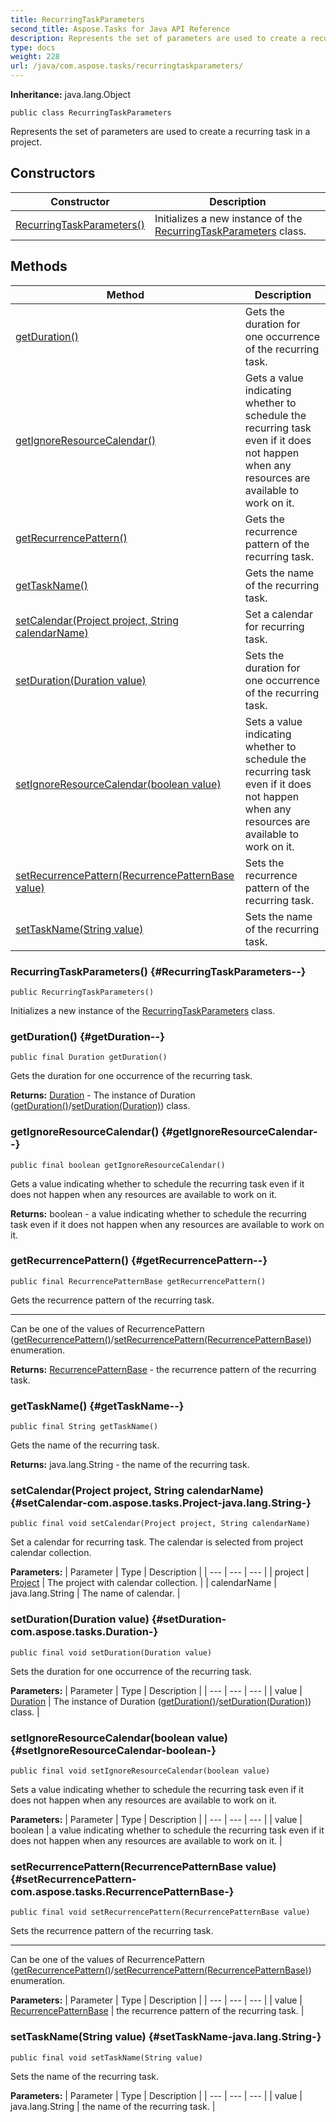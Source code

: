 ```yaml
---
title: RecurringTaskParameters
second_title: Aspose.Tasks for Java API Reference
description: Represents the set of parameters are used to create a recurring task in a project.
type: docs
weight: 228
url: /java/com.aspose.tasks/recurringtaskparameters/
---
```


**Inheritance:**
java.lang.Object
```
public class RecurringTaskParameters
```

Represents the set of parameters are used to create a recurring task in a project.
## Constructors

| Constructor | Description |
| --- | --- |
| [RecurringTaskParameters()](#RecurringTaskParameters--) | Initializes a new instance of the [RecurringTaskParameters](../../com.aspose.tasks/recurringtaskparameters) class. |
## Methods

| Method | Description |
| --- | --- |
| [getDuration()](#getDuration--) | Gets the duration for one occurrence of the recurring task. |
| [getIgnoreResourceCalendar()](#getIgnoreResourceCalendar--) | Gets a value indicating whether to schedule the recurring task even if it does not happen when any resources are available to work on it. |
| [getRecurrencePattern()](#getRecurrencePattern--) | Gets the recurrence pattern of the recurring task. |
| [getTaskName()](#getTaskName--) | Gets the name of the recurring task. |
| [setCalendar(Project project, String calendarName)](#setCalendar-com.aspose.tasks.Project-java.lang.String-) | Set a calendar for recurring task. |
| [setDuration(Duration value)](#setDuration-com.aspose.tasks.Duration-) | Sets the duration for one occurrence of the recurring task. |
| [setIgnoreResourceCalendar(boolean value)](#setIgnoreResourceCalendar-boolean-) | Sets a value indicating whether to schedule the recurring task even if it does not happen when any resources are available to work on it. |
| [setRecurrencePattern(RecurrencePatternBase value)](#setRecurrencePattern-com.aspose.tasks.RecurrencePatternBase-) | Sets the recurrence pattern of the recurring task. |
| [setTaskName(String value)](#setTaskName-java.lang.String-) | Sets the name of the recurring task. |
### RecurringTaskParameters() {#RecurringTaskParameters--}
```
public RecurringTaskParameters()
```


Initializes a new instance of the [RecurringTaskParameters](../../com.aspose.tasks/recurringtaskparameters) class.

### getDuration() {#getDuration--}
```
public final Duration getDuration()
```


Gets the duration for one occurrence of the recurring task.

**Returns:**
[Duration](../../com.aspose.tasks/duration) - The instance of  Duration ([getDuration()](../../com.aspose.tasks/recurringtaskparameters\#getDuration--)/[setDuration(Duration)](../../com.aspose.tasks/recurringtaskparameters\#setDuration-Duration-)) class.
### getIgnoreResourceCalendar() {#getIgnoreResourceCalendar--}
```
public final boolean getIgnoreResourceCalendar()
```


Gets a value indicating whether to schedule the recurring task even if it does not happen when any resources are available to work on it.

**Returns:**
boolean - a value indicating whether to schedule the recurring task even if it does not happen when any resources are available to work on it.
### getRecurrencePattern() {#getRecurrencePattern--}
```
public final RecurrencePatternBase getRecurrencePattern()
```


Gets the recurrence pattern of the recurring task.

--------------------

Can be one of the values of  RecurrencePattern ([getRecurrencePattern()](../../com.aspose.tasks/recurringtaskparameters\#getRecurrencePattern--)/[setRecurrencePattern(RecurrencePatternBase)](../../com.aspose.tasks/recurringtaskparameters\#setRecurrencePattern-RecurrencePatternBase-)) enumeration.

**Returns:**
[RecurrencePatternBase](../../com.aspose.tasks/recurrencepatternbase) - the recurrence pattern of the recurring task.
### getTaskName() {#getTaskName--}
```
public final String getTaskName()
```


Gets the name of the recurring task.

**Returns:**
java.lang.String - the name of the recurring task.
### setCalendar(Project project, String calendarName) {#setCalendar-com.aspose.tasks.Project-java.lang.String-}
```
public final void setCalendar(Project project, String calendarName)
```


Set a calendar for recurring task. The calendar is selected from project calendar collection.

**Parameters:**
| Parameter | Type | Description |
| --- | --- | --- |
| project | [Project](../../com.aspose.tasks/project) | The project with calendar collection. |
| calendarName | java.lang.String | The name of calendar. |

### setDuration(Duration value) {#setDuration-com.aspose.tasks.Duration-}
```
public final void setDuration(Duration value)
```


Sets the duration for one occurrence of the recurring task.

**Parameters:**
| Parameter | Type | Description |
| --- | --- | --- |
| value | [Duration](../../com.aspose.tasks/duration) | The instance of  Duration ([getDuration()](../../com.aspose.tasks/recurringtaskparameters\#getDuration--)/[setDuration(Duration)](../../com.aspose.tasks/recurringtaskparameters\#setDuration-Duration-)) class. |

### setIgnoreResourceCalendar(boolean value) {#setIgnoreResourceCalendar-boolean-}
```
public final void setIgnoreResourceCalendar(boolean value)
```


Sets a value indicating whether to schedule the recurring task even if it does not happen when any resources are available to work on it.

**Parameters:**
| Parameter | Type | Description |
| --- | --- | --- |
| value | boolean | a value indicating whether to schedule the recurring task even if it does not happen when any resources are available to work on it. |

### setRecurrencePattern(RecurrencePatternBase value) {#setRecurrencePattern-com.aspose.tasks.RecurrencePatternBase-}
```
public final void setRecurrencePattern(RecurrencePatternBase value)
```


Sets the recurrence pattern of the recurring task.

--------------------

Can be one of the values of  RecurrencePattern ([getRecurrencePattern()](../../com.aspose.tasks/recurringtaskparameters\#getRecurrencePattern--)/[setRecurrencePattern(RecurrencePatternBase)](../../com.aspose.tasks/recurringtaskparameters\#setRecurrencePattern-RecurrencePatternBase-)) enumeration.

**Parameters:**
| Parameter | Type | Description |
| --- | --- | --- |
| value | [RecurrencePatternBase](../../com.aspose.tasks/recurrencepatternbase) | the recurrence pattern of the recurring task. |

### setTaskName(String value) {#setTaskName-java.lang.String-}
```
public final void setTaskName(String value)
```


Sets the name of the recurring task.

**Parameters:**
| Parameter | Type | Description |
| --- | --- | --- |
| value | java.lang.String | the name of the recurring task. |

